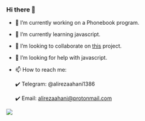 ### Hi there 👋

- 🔭 I’m currently working on a Phonebook program.
- 🌱 I’m currently learning javascript.
- 👯 I’m looking to collaborate on [this](https://github.com/Ferdowsi-lang/Ferdowsi-Python-Interpreter) project.
- 🤔 I’m looking for help with javascript.  
- 📫 How to reach me:

     :heavy_check_mark: Telegram: @alirezaahani1386
     
     :heavy_check_mark: Email: alirezaahani@protonmail.com

<a align="center" href="https://github.com/alirezaahani">
  <img align="center" src="https://github-readme-stats.vercel.app/api/top-langs/?username=alirezaahani&layout=compact" />
</a>
